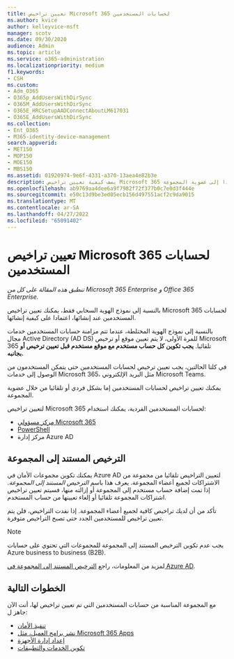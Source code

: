 ```yaml
---
title: تعيين تراخيص Microsoft 365 لحسابات المستخدمين
ms.author: kvice
author: kelleyvice-msft
manager: scotv
ms.date: 09/30/2020
audience: Admin
ms.topic: article
ms.service: o365-administration
ms.localizationpriority: medium
f1.keywords:
- CSH
ms.custom:
- Adm_O365
- O365p_AddUsersWithDirSync
- O365M_AddUsersWithDirSync
- O365E_HRCSetupAADConnectAboutLM617031
- O365E_AddUsersWithDirSync
ms.collection:
- Ent_O365
- M365-identity-device-management
search.appverid:
- MET150
- MOP150
- MOE150
- MBS150
ms.assetid: 01920974-9e6f-4331-a370-13aea4e82b3e
description: يصف كيفية تعيين تراخيص Microsoft 365 لحسابات المستخدمين، إما بشكل فردي أو استنادا إلى عضوية المجموعة.
ms.openlocfilehash: ab9769aa4dee6a9f7982f72f377b0c7e0d3f444e
ms.sourcegitcommit: e50c13d9be3ed05ecb156d497551acf2c9da9015
ms.translationtype: MT
ms.contentlocale: ar-SA
ms.lasthandoff: 04/27/2022
ms.locfileid: "65091402"
---
```

# <a name="assign-microsoft-365-licenses-to-user-accounts"></a>تعيين تراخيص Microsoft 365 لحسابات المستخدمين

*تنطبق هذه المقالة على كل من Microsoft 365 Enterprise و Office 365 Enterprise.*

بالنسبة إلى نموذج الهوية السحابي فقط، يمكنك تعيين تراخيص Microsoft 365 لحسابات المستخدمين عند إنشائها، اعتمادا على كيفية إنشائها.

بالنسبة إلى نموذج الهوية المختلطة، عندما تتم مزامنة حسابات المستخدمين خدمات مجال Active Directory (AD DS) للمرة الأولى، لا يتم تعيين موقع أو ترخيص Microsoft 365 تلقائيا. **يجب تكوين كل حساب مستخدم مع موقع مستخدم قبل تعيين ترخيص أو بجانبه.**

في كلتا الحالتين، يجب تعيين ترخيص لحسابات المستخدمين حتى يتمكن المستخدمون من الوصول إلى خدمات Microsoft 365، مثل البريد الإلكتروني Microsoft Teams.

يمكنك تعيين تراخيص لحسابات المستخدمين إما بشكل فردي أو تلقائيا من خلال عضوية المجموعة.

لتعيين تراخيص Microsoft 365 لحسابات المستخدمين الفردية، يمكنك استخدام:

- [مركز مسؤولي Microsoft 365](../admin/manage/assign-licenses-to-users.md)
- [PowerShell](assign-licenses-to-user-accounts-with-microsoft-365-powershell.md)
- مركز إدارة Azure AD

## <a name="group-based-licensing"></a>الترخيص المستند إلى المجموعة

يمكنك تكوين مجموعات الأمان في Azure AD لتعيين التراخيص تلقائيا من مجموعة من الاشتراكات لجميع أعضاء المجموعة. يعرف هذا باسم *الترخيص المستند إلى المجموعة*. إذا تمت إضافة حساب مستخدم إلى المجموعة أو إزالته منها، فسيتم تعيين تراخيص اشتراكات المجموعة تلقائيا أو إلغاء تعيينها من حساب المستخدم.

تأكد من أن لديك تراخيص كافية لجميع أعضاء المجموعة. إذا نفدت التراخيص، فلن يتم تعيين تراخيص للمستخدمين الجدد حتى تصبح التراخيص متوفرة.

>[!Note]
>يجب عدم تكوين الترخيص المستند إلى المجموعة للمجموعات التي تحتوي على حسابات Azure business to business (B2B).
>

لمزيد من المعلومات، راجع [الترخيص المستند إلى المجموعة في Azure AD](/azure/active-directory/fundamentals/active-directory-licensing-whatis-azure-portal).

## <a name="next-steps"></a>الخطوات التالية

مع المجموعة المناسبة من حسابات المستخدمين التي تم تعيين تراخيص لها، أنت الآن جاهز ل:

- [تنفيذ الأمان](../security/office-365-security/security-roadmap.md)
- [نشر برامج العميل، مثل Microsoft 365 Apps](/DeployOffice/deployment-guide-microsoft-365-apps)
- [إعداد إدارة الأجهزة](device-management-roadmap-microsoft-365.md)
- [تكوين الخدمات والتطبيقات](configure-services-and-applications.md)